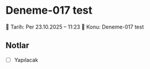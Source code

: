 # Deneme-017 test
📅 Tarih: Per 23.10.2025 – 11:23
🧩 Konu: Deneme-017 test

## Notlar
- [ ] Yapılacak 
